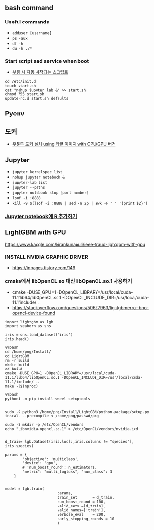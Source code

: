 ## bash command
### Useful commands
- `adduser [username]`
- ` ps -aux `
- ` df -h `
- ` du -h ./* `

### Start script and service when boot
- [부팅 시 자동 시작되는 스크립트](https://nobilitycat.tistory.com/entry/%EB%A6%AC%EB%88%85%EC%8A%A4-%EC%8B%9C%EC%9E%91-%EC%8B%9C-%EC%9E%90%EB%8F%99%EC%9C%BC%EB%A1%9C-%EC%8B%A4%ED%96%89-%EB%90%A0-%ED%94%84%EB%A1%9C%EA%B7%B8%EB%9E%A8-%EB%93%B1%EB%A1%9D%ED%95%98%EA%B8%B0)
```
cd /etc/init.d
touch start.sh
cat "nohup jupyter lab &" >> start.sh
chmod 755 start.sh
update-rc.d start.sh defaults
```


## Pyenv

## 도커

- [우분투 도커 설치 using 캐글 이미지 with CPU/GPU 버전](https://teddylee777.github.io/linux/docker%EB%A5%BC-%ED%99%9C%EC%9A%A9%ED%95%98%EC%97%AC-%EB%94%A5%EB%9F%AC%EB%8B%9D-%ED%99%98%EA%B2%BD%EA%B5%AC%EC%84%B1.md)




## Jupyter

- `jupyter kernelspec list`
- `nohup jupyter notebook &`
- `jupyter-lab list`
- `jupyter --paths`
- `jupyter notebook stop [port number]`
- `lsof -i :8888`
- `kill -9 $(lsof -i :8888 | sed -n 2p | awk -F ' ' '{print $2}')`


### [Jupyter notebook에 R 추가하기](https://yahwang.github.io/posts/27)




## LightGBM with GPU
https://www.kaggle.com/kirankunapuli/ieee-fraud-lightgbm-with-gpu

### INSTALL NVIDIA GRAPHIC DRIVER
- https://inpages.tistory.com/149
### cmake에서 libOpenCL.so 대신 libOpenCL.so.1 사용하기
- cmake -DUSE_GPU=1 -DOpenCL_LIBRARY=/usr/local/cuda-11.1/lib64/libOpenCL.so.1 -DOpenCL_INCLUDE_DIR=/usr/local/cuda-11.1/include/ ..
- https://stackoverflow.com/questions/50627963/lightgbmerror-bno-opencl-device-found


```
import lightgbm as lgb
import seaborn as sns

iris = sns.load_dataset('iris')
iris.head()

%%bash
cd /home/png/Install/
cd LightGBM
rm -r build
mkdir build
cd build
cmake -DUSE_GPU=1 -DOpenCL_LIBRARY=/usr/local/cuda-11.1/lib64/libOpenCL.so.1 -DOpenCL_INCLUDE_DIR=/usr/local/cuda-11.1/include/ ..
make -j$(nproc)

%%bash
python3 -m pip install wheel setuptools


sudo -S python3 /home/png/Install/LightGBM/python-package/setup.py install --precompile < /home/png/passwd/png

sudo -S mkdir -p /etc/OpenCL/vendors
echo "libnvidia-opencl.so.1" > /etc/OpenCL/vendors/nvidia.icd


d_train= lgb.Dataset(iris.loc[:,iris.columns != "species"], iris.species)

params = {
        'objective': 'multiclass',
        'device': 'gpu', 
        # 'num_boost_round': n_estimators,
        "metric": "multi_logloss", "num_class": 3
    }
    
    
model = lgb.train(
                        params,
                        train_set       = d_train,
                        num_boost_round = 100,
                        valid_sets =[d_train],
                        valid_names=['train'],
                        verbose_eval    = 200, 
                        early_stopping_rounds = 10
                        )
```

